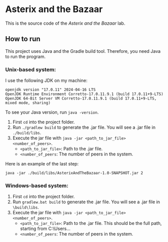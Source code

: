 # Asterix and the Bazaar

This is the source code of the *Asterix and the Bazaar* lab.

## How to run

This project uses Java and the Gradle build tool. Therefore, you need Java to run the program.

### Unix-based system:

I use the following JDK on my machine:

    openjdk version "17.0.11" 2024-04-16 LTS
    OpenJDK Runtime Environment Corretto-17.0.11.9.1 (build 17.0.11+9-LTS)
    OpenJDK 64-Bit Server VM Corretto-17.0.11.9.1 (build 17.0.11+9-LTS, mixed mode, sharing)

To see your Java version, run `java -version`.

1. First `cd` into the project folder.
2. Run `./gradlew build` to generate the .jar file. You will see a .jar file in `./build/libs`.
3. Execute the jar file with `java -jar <path_to_jar_file> <number_of_peers>`. 
   - `<path_to_jar_file>`: Path to the .jar file.
   - `<number_of_peers`: The number of peers in the system.

Here is an example of the last step:

    java -jar ./build/libs/AsterixAndTheBazaar-1.0-SNAPSHOT.jar 2

### Windows-based system:

1. First `cd` into the project folder.
2. Run `gradlew.bat build` to generate the .jar file. You will see a .jar file in `\build\libs`.
3. Execute the jar file with `java -jar <path_to_jar_file> <number_of_peers>`.
   - `<path_to_jar_file>`: Path to the .jar file. This should be the full path, starting from C:\Users\...
   - `<number_of_peers`: The number of peers in the system.